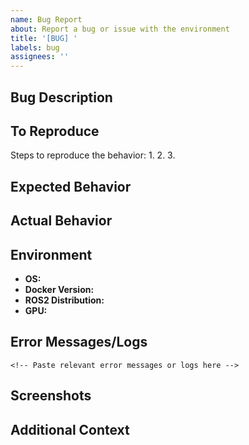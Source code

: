 ```yaml
---
name: Bug Report
about: Report a bug or issue with the environment
title: '[BUG] '
labels: bug
assignees: ''
---
```


## Bug Description
<!-- A clear description of the bug -->

## To Reproduce
Steps to reproduce the behavior:
1. 
2. 
3. 

## Expected Behavior
<!-- What you expected to happen -->

## Actual Behavior
<!-- What actually happened -->

## Environment
- **OS:** <!-- e.g., Ubuntu 22.04, macOS 14.0 -->
- **Docker Version:** <!-- Run: docker --version -->
- **ROS2 Distribution:** <!-- Humble or Jazzy -->
- **GPU:** <!-- NVIDIA model, if applicable -->

## Error Messages/Logs
```
<!-- Paste relevant error messages or logs here -->
```

## Screenshots
<!-- If applicable, add screenshots -->

## Additional Context
<!-- Any other context about the problem -->
